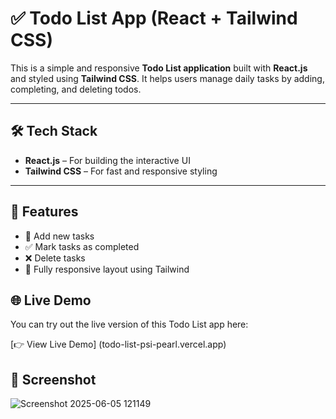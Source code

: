 # ✅ Todo List App (React + Tailwind CSS)

This is a simple and responsive **Todo List application** built with **React.js** and styled using **Tailwind CSS**. It helps users manage daily tasks by adding, completing, and deleting todos.

---

## 🛠 Tech Stack

- **React.js** – For building the interactive UI
- **Tailwind CSS** – For fast and responsive styling

---

## 📌 Features

- 📝 Add new tasks
- ✅ Mark tasks as completed
- ❌ Delete tasks
- 📱 Fully responsive layout using Tailwind


## 🌐 Live Demo

You can try out the live version of this Todo List app here:

[👉 View Live Demo] (todo-list-psi-pearl.vercel.app)
## 📸 Screenshot

![Screenshot 2025-06-05 121149](https://github.com/user-attachments/assets/0aa7a6a4-03c9-4a83-99d1-f7c979ee8a41)


